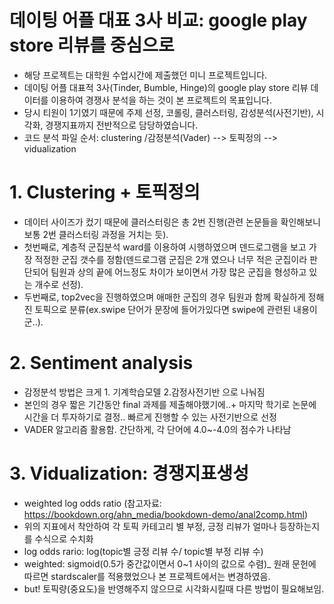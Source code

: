 # 데이팅 어플 대표 3사 비교: google play store 리뷰를 중심으로
- 해당 프로젝트는 대학원 수업시간에 제출했던 미니 프로젝트입니다.
- 데이팅 어플 대표적 3사(Tinder, Bumble, Hinge)의 google play store 리뷰 데이터를 이용하여 경쟁사 분석을 하는 것이 본 프로젝트의 목표입니다.
- 당시 티원이 1기였기 때문에 주제 선정, 코롤링, 클러스터링, 감성분석(사전기반), 시각화, 경쟁지표까지 전반적으로 담당하였습니다.
- 코드 분석 파일 순서: clustering /감정분석(Vader) --> 토픽정의 --> vidualization

# 1. Clustering + 토픽정의
- 데이터 사이즈가 컸기 때문에 클러스터링은 총 2번 진행(관련 논문들을 확인해보니 보통 2번 클러스터링 과정을 거치는 듯). 
- 첫번째로, 계층적 군집분석 ward를 이용하여 시행하였으며 덴드로그램을 보고 가장 적정한 군집 갯수를 정함(덴드로그램 군집은 2개 였으나 너무 적은 군집이라 판단되어 팀원과 상의 끝에 어느정도 차이가 보이면서 가장 많은 군집을 형성하고 있는 개수로 선정).
- 두번째로, top2vec을 진행하였으며 애매한 군집의 경우 팀원과 함께 확실하게 정해진 토픽으로 분류(ex.swipe 단어가 문장에 들어가있다면 swipe에 관련된 내용이군..). 

# 2. Sentiment analysis
- 감정분석 방법은 크게 1. 기계학습모델 2.감정사전기반 으로 나눠짐
- 본인의 경우 짧은 기간동안 final 과제를 제출해야했기에..+ 마지막 학기로 논문에 시간을 더 투자하기로 결정.. 빠르게 진행할 수 있는 사전기반으로 선정
- VADER 알고리즘 활용함. 간단하게, 각 단어에 4.0~-4.0의 점수가 나타남

# 3. Vidualization: 경쟁지표생성
- weighted log odds ratio (참고자료: https://bookdown.org/ahn_media/bookdown-demo/anal2comp.html)
- 위의 지표에서 착안하여 각 토픽 카테고리 별 부정, 긍정 리뷰가 얼마나 등장하는지를 수식으로 수치화
- log odds rario: log(topic별 긍정 리뷰 수/ topic별 부정 리뷰 수)
- weighted: sigmoid(0.5가 중간값이면서 0~1 사이의 값으로 수렴)_ 원래 문헌에 따르면 stardscaler를 적용했었으나 본 프로젝트에서는 변경하였음.
- but! 토픽량(중요도)을 반영해주지 않으므로 시각화시킬때 다른 방법이 필요해보임.
